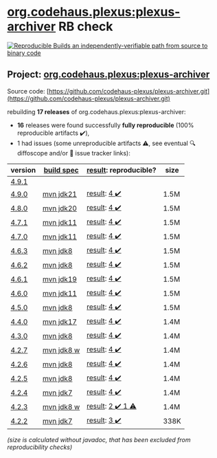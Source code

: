 [org.codehaus.plexus:plexus-archiver](https://central.sonatype.com/artifact/org.codehaus.plexus/plexus-archiver/versions) RB check
=======

[![Reproducible Builds](https://reproducible-builds.org/images/logos/rb.svg) an independently-verifiable path from source to binary code](https://reproducible-builds.org/)

## Project: [org.codehaus.plexus:plexus-archiver](https://central.sonatype.com/artifact/org.codehaus.plexus/plexus-archiver/versions)

Source code: [https://github.com/codehaus-plexus/plexus-archiver.git](https://github.com/codehaus-plexus/plexus-archiver.git)

rebuilding **17 releases** of org.codehaus.plexus:plexus-archiver:
- **16** releases were found successfully **fully reproducible** (100% reproducible artifacts :heavy_check_mark:),
- 1 had issues (some unreproducible artifacts :warning:, see eventual :mag: diffoscope and/or :memo: issue tracker links):

| version | [build spec](/BUILDSPEC.md) | [result](https://reproducible-builds.org/docs/jvm/): reproducible? | size |
| -- | --------- | ------ | -- |
| [4.9.1](https://central.sonatype.com/artifact/org.codehaus.plexus/plexus-archiver/4.9.1/pom) | | | |
| [4.9.0](https://central.sonatype.com/artifact/org.codehaus.plexus/plexus-archiver/4.9.0/pom) | [mvn jdk21](plexus-archiver-4.9.0.buildspec) | [result](plexus-archiver-4.9.0.buildinfo): [4 :heavy_check_mark: ](plexus-archiver-4.9.0.buildcompare) | 1.5M |
| [4.8.0](https://central.sonatype.com/artifact/org.codehaus.plexus/plexus-archiver/4.8.0/pom) | [mvn jdk20](plexus-archiver-4.8.0.buildspec) | [result](plexus-archiver-4.8.0.buildinfo): [4 :heavy_check_mark: ](plexus-archiver-4.8.0.buildcompare) | 1.5M |
| [4.7.1](https://central.sonatype.com/artifact/org.codehaus.plexus/plexus-archiver/4.7.1/pom) | [mvn jdk11](plexus-archiver-4.7.1.buildspec) | [result](plexus-archiver-4.7.1.buildinfo): [4 :heavy_check_mark: ](plexus-archiver-4.7.1.buildcompare) | 1.5M |
| [4.7.0](https://central.sonatype.com/artifact/org.codehaus.plexus/plexus-archiver/4.7.0/pom) | [mvn jdk11](plexus-archiver-4.7.0.buildspec) | [result](plexus-archiver-4.7.0.buildinfo): [4 :heavy_check_mark: ](plexus-archiver-4.7.0.buildcompare) | 1.5M |
| [4.6.3](https://central.sonatype.com/artifact/org.codehaus.plexus/plexus-archiver/4.6.3/pom) | [mvn jdk8](plexus-archiver-4.6.3.buildspec) | [result](plexus-archiver-4.6.3.buildinfo): [4 :heavy_check_mark: ](plexus-archiver-4.6.3.buildcompare) | 1.5M |
| [4.6.2](https://central.sonatype.com/artifact/org.codehaus.plexus/plexus-archiver/4.6.2/pom) | [mvn jdk8](plexus-archiver-4.6.2.buildspec) | [result](plexus-archiver-4.6.2.buildinfo): [4 :heavy_check_mark: ](plexus-archiver-4.6.2.buildcompare) | 1.5M |
| [4.6.1](https://central.sonatype.com/artifact/org.codehaus.plexus/plexus-archiver/4.6.1/pom) | [mvn jdk19](plexus-archiver-4.6.1.buildspec) | [result](plexus-archiver-4.6.1.buildinfo): [4 :heavy_check_mark: ](plexus-archiver-4.6.1.buildcompare) | 1.5M |
| [4.6.0](https://central.sonatype.com/artifact/org.codehaus.plexus/plexus-archiver/4.6.0/pom) | [mvn jdk11](plexus-archiver-4.6.0.buildspec) | [result](plexus-archiver-4.6.0.buildinfo): [4 :heavy_check_mark: ](plexus-archiver-4.6.0.buildcompare) | 1.5M |
| [4.5.0](https://central.sonatype.com/artifact/org.codehaus.plexus/plexus-archiver/4.5.0/pom) | [mvn jdk8](plexus-archiver-4.5.0.buildspec) | [result](plexus-archiver-4.5.0.buildinfo): [4 :heavy_check_mark: ](plexus-archiver-4.5.0.buildcompare) | 1.5M |
| [4.4.0](https://central.sonatype.com/artifact/org.codehaus.plexus/plexus-archiver/4.4.0/pom) | [mvn jdk17](plexus-archiver-4.4.0.buildspec) | [result](plexus-archiver-4.4.0.buildinfo): [4 :heavy_check_mark: ](plexus-archiver-4.4.0.buildcompare) | 1.4M |
| [4.3.0](https://central.sonatype.com/artifact/org.codehaus.plexus/plexus-archiver/4.3.0/pom) | [mvn jdk8](plexus-archiver-4.3.0.buildspec) | [result](plexus-archiver-4.3.0.buildinfo): [4 :heavy_check_mark: ](plexus-archiver-4.3.0.buildcompare) | 1.4M |
| [4.2.7](https://central.sonatype.com/artifact/org.codehaus.plexus/plexus-archiver/4.2.7/pom) | [mvn jdk8 w](plexus-archiver-4.2.7.buildspec) | [result](plexus-archiver-4.2.7.buildinfo): [4 :heavy_check_mark: ](plexus-archiver-4.2.7.buildcompare) | 1.4M |
| [4.2.6](https://central.sonatype.com/artifact/org.codehaus.plexus/plexus-archiver/4.2.6/pom) | [mvn jdk8](plexus-archiver-4.2.6.buildspec) | [result](plexus-archiver-4.2.6.buildinfo): [4 :heavy_check_mark: ](plexus-archiver-4.2.6.buildcompare) | 1.4M |
| [4.2.5](https://central.sonatype.com/artifact/org.codehaus.plexus/plexus-archiver/4.2.5/pom) | [mvn jdk8](plexus-archiver-4.2.5.buildspec) | [result](plexus-archiver-4.2.5.buildinfo): [4 :heavy_check_mark: ](plexus-archiver-4.2.5.buildcompare) | 1.4M |
| [4.2.4](https://central.sonatype.com/artifact/org.codehaus.plexus/plexus-archiver/4.2.4/pom) | [mvn jdk7](plexus-archiver-4.2.4.buildspec) | [result](plexus-archiver-4.2.4.buildinfo): [4 :heavy_check_mark: ](plexus-archiver-4.2.4.buildcompare) | 1.4M |
| [4.2.3](https://central.sonatype.com/artifact/org.codehaus.plexus/plexus-archiver/4.2.3/pom) | [mvn jdk8 w](plexus-archiver-4.2.3.buildspec) | [result](plexus-archiver-4.2.3.buildinfo): [2 :heavy_check_mark:  1 :warning:](plexus-archiver-4.2.3.buildcompare) | 1.4M |
| [4.2.2](https://central.sonatype.com/artifact/org.codehaus.plexus/plexus-archiver/4.2.2/pom) | [mvn jdk7](plexus-archiver-4.2.2.buildspec) | [result](plexus-archiver-4.2.2.buildinfo): [3 :heavy_check_mark: ](plexus-archiver-4.2.2.buildcompare) | 338K |

<i>(size is calculated without javadoc, that has been excluded from reproducibility checks)</i>
